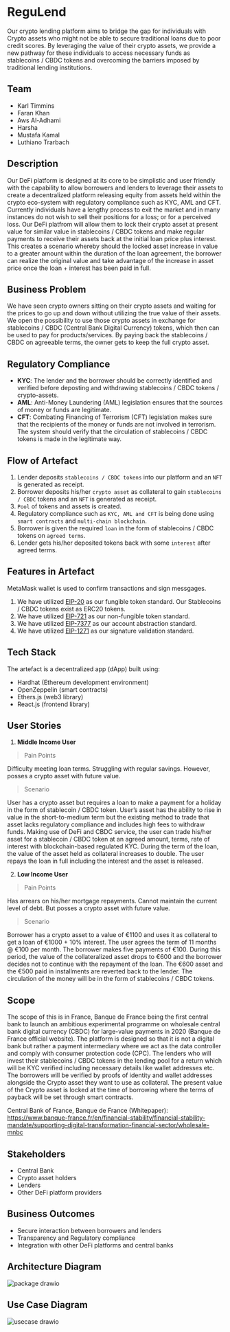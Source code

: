 # ReguLend
Our crypto lending platform aims to bridge the gap for individuals with Crypto assets who might not be able to secure traditional loans due to poor credit scores. By leveraging the value of their crypto assets, we provide a new pathway for these individuals to access necessary funds as stablecoins / CBDC tokens and overcoming the barriers imposed by traditional lending institutions.
## Team
- Karl Timmins
- Faran Khan
- Aws Al-Adhami
- Harsha
- Mustafa Kamal
- Luthiano Trarbach
## Description
Our DeFi platform is designed at its core to be simplistic and user friendly with the capability to allow borrowers and lenders to leverage their assets to create a decentralized platform releasing equity from assets held within the crypto eco-system with regulatory compliance such as KYC, AML and CFT. Currently individuals have a lengthy process to exit the market and in many instances do not wish to sell their positions for a loss; or for a perceived loss. Our DeFi platfrom will allow them to lock their crypto asset at present value for similar value in stablecoins / CBDC tokens and make regular payments to receive their assets back at the initial loan price plus interest. This creates a scenario whereby should the locked asset increase in value to a greater amount within the duration of the loan agreement, the borrower can realize the original value and take advantage of the increase in asset price once the loan + interest has been paid in full.
## Business Problem
We have seen crypto owners sitting on their crypto assets and waiting for the prices to go up and down without utilizing the true value of their assets. We open the possibility to use those crypto assets in exchange for stablecoins / CBDC (Central Bank Digital Currency) tokens, which then can be used to pay for products/services. By paying back the stablecoins / CBDC on agreeable terms, the owner gets to keep the full crypto asset.
## Regulatory Compliance
- **KYC**: The lender and the borrower should be correctly identified and verified before deposting and withdrawing stablecoins / CBDC tokens / crypto-assets. 
- **AML**: Anti-Money Laundering (AML) legislation ensures that the sources of money or funds are legitimate.
- **CFT**: Combating Financing of Terrorism (CFT) legislation makes sure that the recipients of the 
money or funds are not involved in terrorism. The system should verify that the circulation of stablecoins / CBDC tokens is made in the legitimate way. 
## Flow of Artefact
1. Lender deposits `stablecoins / CBDC tokens` into our platform and an `NFT` is generated as receipt.
2. Borrower deposits his/her `crypto asset` as collateral to gain `stablecoins / CBDC` tokens and an `NFT` is generated as receipt.
3. `Pool` of tokens and assets is created.
4. Regulatory compliance such as `KYC, AML and CFT` is being done using `smart contracts` and `multi-chain blockchain`.
5. Borrower is given the required `loan` in the form of stablecoins / CBDC tokens on `agreed terms`.
6. Lender gets his/her deposited tokens back with some `interest` after agreed terms.
## Features in Artefact
MetaMask wallet is used to confirm transactions and sign messgages.
1. We have utilized [EIP-20](https://eips.ethereum.org/EIPS/eip-20) as our fungible token standard. Our Stablecoins / CBDC tokens exist as ERC20 tokens.
2. We have utilized [EIP-721](https://eips.ethereum.org/EIPS/eip-721) as our non-fungible token standard. 
3. We have utilized [EIP-7377](https://eips.ethereum.org/EIPS/eip-7377) as our account abstraction standard.
3. We have utilized [EIP-1271](https://eips.ethereum.org/EIPS/eip-1271) as our signature validation standard.
## Tech Stack
The artefact is a decentralized app (dApp) built using:
- Hardhat (Ethereum development environment)
- OpenZeppelin (smart contracts)
- Ethers.js (web3 library)
- React.js (frontend library)
## User Stories
1. **Middle Income User**
> Pain Points

Difficulty meeting loan terms. Struggling with regular savings. However, posses a crypto asset with future value.
> Scenario

User has a crypto asset but requires a loan to make a payment for a holiday in the form of stablecoin / CBDC token. User’s asset has the ability to rise in value in the short-to-medium term but the existing method to trade that asset lacks regulatory compliance and includes high fees to withdraw funds. Making use of DeFi and CBDC service, the user can trade his/her asset for a stablecoin / CBDC token  at an agreed amount, terms, rate of interest with blockchain-based regulated KYC. During the term of the loan, the value of the asset held as collateral increases to double. The user repays the loan in full including the interest and the asset is released.

2. **Low Income User**
> Pain Points

Has arrears on his/her mortgage repayments. Cannot maintain the current level of debt. But posses a crypto asset with future value.
> Scenario

Borrower has a crypto asset to a value of €1100 and uses it as collateral to get a loan of €1000 + 10% interest. The user agrees the term of 11 months @ €100 per month. The borrower makes five payments of €100. During this period, the value of the collateralized asset drops to €600 and the borrower decides not to continue with the repayment of the loan. The €600 asset and the €500 paid in installments are reverted back to the lender. The circulation of the money will be in the form of stablecoins / CBDC tokens.
## Scope
The scope of this is in France, Banque de France being the first central bank to launch an ambitious experimental programme on wholesale central bank digital currency (CBDC) for large-value payments in 2020 (Banque de France official website). The platform is designed so that it is not a digital bank but rather a payment intermediary where we act as the data controller and comply with consumer protection code (CPC). The lenders who will invest their stablecoins / CBDC tokens in the lending pool for a return which will be KYC verified including necessary details like wallet addresses etc. The borrowers will be verified by proofs of identity and wallet addresses alongside the Crypto asset they want to use as collateral. The present value of the Crypto asset is locked at the time of borrowing where the terms of payback will be set through smart contracts.

Central Bank of France, Banque de France (Whitepaper): https://www.banque-france.fr/en/financial-stability/financial-stability-mandate/supporting-digital-transformation-financial-sector/wholesale-mnbc
## Stakeholders
- Central Bank
- Crypto asset holders
- Lenders
- Other DeFi platform providers
## Business Outcomes
- Secure interaction between borrowers and lenders
- Transparency and Regulatory compliance
- Integration with other DeFi platforms and central banks
## Architecture Diagram
![package drawio](https://github.com/Karlitoyo/Regulatory-lending-ethDublin24/assets/73027299/58846b0a-1d53-4e7a-a9f9-3cafa7c643c3)
## Use Case Diagram
![usecase drawio](https://github.com/Karlitoyo/Regulatory-lending-ethDublin24/assets/73027299/45473f22-b7b4-45b3-8765-0a570c7eb359)

